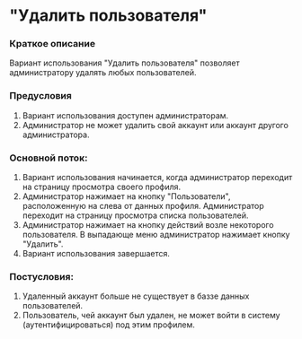 # "Удалить пользователя"

### Краткое описание

Вариант использования "Удалить пользователя" позволяет администратору удалять любых пользователей.
    
### Предусловия

1. Вариант использования доступен администраторам.
3. Администратор не может удалить свой аккаунт или аккаунт другого администратора.

### Основной поток:

1. Вариант использования начинается, когда администратор переходит на страницу просмотра своего профиля.
2. Администратор нажимает на кнопку "Пользователи", расположенную на слева от данных профиля. Администратор переходит на страницу просмотра списка пользователей.
3. Администратор нажимает на кнопку действий возле некоторого пользователя. В выпадающе меню администратор нажимает кнопку "Удалить".
4. Вариант использования завершается.

### Постусловия:

1. Удаленный аккаунт больше не существует в баззе данных пользователей.
2. Пользователь, чей аккаунт был удален, не может войти в систему (аутентифицироваться) под этим профилем.